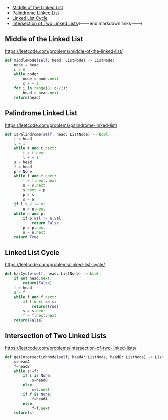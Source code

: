 
+ [Middle of the Linked List](#middle-of-the-linked-list)
+ [Palindrome Linked List](#palindrome-linked-list)
+ [Linked List Cycle](#linked-list-cycle)
+ [Intersection of Two Linked Lists](#intersection-of-two-linked-lists)<---end.markdown links--->


## Middle of the Linked List

https://leetcode.com/problems/middle-of-the-linked-list/

``` python
def middleNode(self, head: ListNode) -> ListNode:
    node = head
    c = 0
    while node:
        node = node.next
        c + = 1
    for i in range(0, c//2):
        head = head.next
    return(head)
```

## Palindrome Linked List

https://leetcode.com/problems/palindrome-linked-list/

``` python
def isPalindrome(self, head: ListNode) -> bool:
    t = head
    l = 1
    while t and t.next:
        t = t.next
        l + = 1
    s = head
    f = head
    p = None
    while f and f.next:
        f = f.next.next
        n = s.next
        s.next = p
        p = s
        s = n
    if l % 2 != 0:
        n = n.next
    while n and p:
        if p.val != n.val:
            return False
        p = p.next
        n = n.next
    return True
```

## Linked List Cycle

https://leetcode.com/problems/linked-list-cycle/

``` python
def hasCycle(self, head: ListNode) -> bool:
    if not head.next:
        return(False)
    f = head
    s = f
    while f and f.next:
        if f.next == s:
            return(True)
        s = s.next
        f = f.next.next
    return(False)
```

## Intersection of Two Linked Lists

https://leetcode.com/problems/intersection-of-two-linked-lists/

``` python
def getIntersectionNode(self, headA: ListNode, headB: ListNode) -> ListNode:
    s=headA
    f=headB
    while s!=f:
        if s is None:
            s=headB
        else:
            s=s.next
        if f is None:
            f=headA
        else:
            f=f.next
    return(s)
```